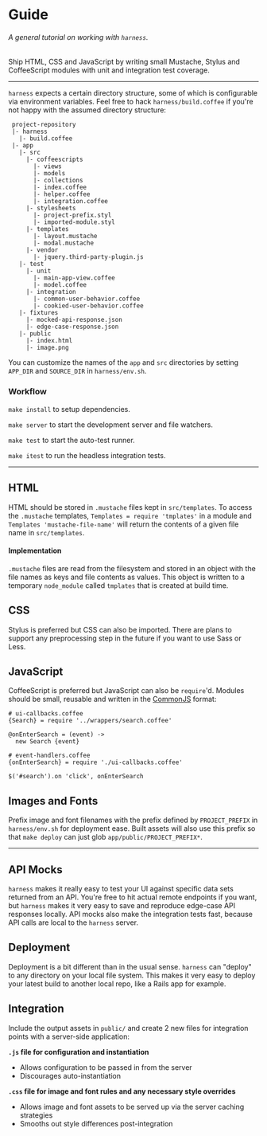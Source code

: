 # Guide

###### A general tutorial on working with `harness`.

Ship HTML, CSS and JavaScript by writing small Mustache, Stylus and CoffeeScript modules with unit and integration test coverage.

---

`harness` expects a certain directory structure, some of which is configurable via environment variables.
Feel free to hack `harness/build.coffee` if you're not happy with the assumed directory structure:

```
 project-repository
 |- harness
   |- build.coffee
 |- app
   |- src
     |- coffeescripts
       |- views
       |- models
       |- collections
       |- index.coffee
       |- helper.coffee
       |- integration.coffee
     |- stylesheets
       |- project-prefix.styl
       |- imported-module.styl
     |- templates
       |- layout.mustache
       |- modal.mustache
     |- vendor
       |- jquery.third-party-plugin.js
   |- test
     |- unit
       |- main-app-view.coffee
       |- model.coffee
     |- integration
       |- common-user-behavior.coffee
       |- cookied-user-behavior.coffee
   |- fixtures
     |- mocked-api-response.json
     |- edge-case-response.json
   |- public
     |- index.html
     |- image.png
```

You can customize the names of the `app` and `src` directories by setting `APP_DIR` and `SOURCE_DIR` in `harness/env.sh`.

### Workflow

`make install` to setup dependencies.

`make server` to start the development server and file watchers.

`make test` to start the auto-test runner.

`make itest` to run the headless integration tests.


---


## HTML
HTML should be stored in `.mustache` files kept in `src/templates`.
To access the `.mustache` templates, `Templates = require 'tmplates'` in a module
and `Templates 'mustache-file-name'` will return the contents of a given file name in `src/templates`.

#### Implementation
`.mustache` files are read from the filesystem and stored in an object with the file names as keys and file contents as values.
This object is written to a temporary `node_module` called `tmplates` that is created at build time.


## CSS
Stylus is preferred but CSS can also be imported.
There are plans to support any preprocessing step in the future if you want to use Sass or Less.


## JavaScript
CoffeeScript is preferred but JavaScript can also be `require`'d. Modules should be small, reusable and written in the [CommonJS](http://www.commonjs.org/) format:

```
# ui-callbacks.coffee
{Search} = require '../wrappers/search.coffee'

@onEnterSearch = (event) ->
  new Search {event}
```

```
# event-handlers.coffee
{onEnterSearch} = require './ui-callbacks.coffee'

$('#search').on 'click', onEnterSearch
```

## Images and Fonts
Prefix image and font filenames with the prefix defined by `PROJECT_PREFIX` in `harness/env.sh` for deployment ease.
Built assets will also use this prefix so that `make deploy` can just glob `app/public/PROJECT_PREFIX*`.

---

## API Mocks
`harness` makes it really easy to test your UI against specific data sets returned from an API.
You're free to hit actual remote endpoints if you want, but `harness` makes it very easy to save and reproduce edge-case API responses locally.
API mocks also make the integration tests fast, because API calls are local to the `harness` server.


## Deployment
Deployment is a bit different than in the usual sense. `harness` can "deploy" to any directory on your local file system.
This makes it very easy to deploy your latest build to another local repo, like a Rails app for example.


## Integration
Include the output assets in `public/` and create 2 new files for integration points with a server-side application:

__`.js` file for configuration and instantiation__
  - Allows configuration to be passed in from the server
  - Discourages auto-instantiation

__`.css` file for image and font rules and any necessary style overrides__
  - Allows image and font assets to be served up via the server caching strategies
  - Smooths out style differences post-integration
